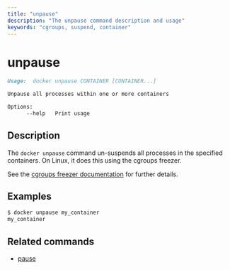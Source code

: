 ```yaml
---
title: "unpause"
description: "The unpause command description and usage"
keywords: "cgroups, suspend, container"
---
```


<!-- This file is maintained within the docker/cli GitHub
     repository at https://github.com/yuyangjack/docker-cli/. Make all
     pull requests against that repo. If you see this file in
     another repository, consider it read-only there, as it will
     periodically be overwritten by the definitive file. Pull
     requests which include edits to this file in other repositories
     will be rejected.
-->

# unpause

```markdown
Usage:  docker unpause CONTAINER [CONTAINER...]

Unpause all processes within one or more containers

Options:
      --help   Print usage
```

## Description

The `docker unpause` command un-suspends all processes in the specified containers.
On Linux, it does this using the cgroups freezer.

See the
[cgroups freezer documentation](https://www.kernel.org/doc/Documentation/cgroup-v1/freezer-subsystem.txt)
for further details.

## Examples

```bash
$ docker unpause my_container
my_container
```

## Related commands

* [pause](pause.md)
